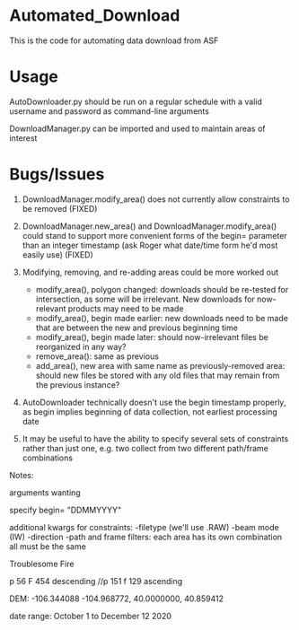 # Automated_Download
This is the code for automating data download from ASF

# Usage
AutoDownloader.py should be run on a regular schedule with a valid username and password as command-line arguments

DownloadManager.py can be imported and used to maintain areas of interest

# Bugs/Issues

1. DownloadManager.modify_area() does not currently allow constraints to be removed (FIXED)

2. DownloadManager.new_area() and DownloadManager.modify_area() could stand to support more convenient forms of the begin= parameter than an integer timestamp (ask Roger what date/time form he'd most easily use) (FIXED)

3. Modifying, removing, and re-adding areas could be more worked out
    * modify_area(), polygon changed: downloads should be re-tested for intersection, as some will be irrelevant. New downloads for now-relevant products may need to be made
    * modify_area(), begin made earlier: new downloads need to be made that are between the new and previous beginning time
    * modify_area(), begin made later: should now-irrelevant files be reorganized in any way?
    * remove_area(): same as previous
    * add_area(), new area with same name as previously-removed area: should new files be stored with any old files that may remain from the previous instance?

4. AutoDownloader technically doesn't use the begin timestamp properly, as begin implies beginning of data collection, not earliest processing date

5. It may be useful to have the ability to specify several sets of constraints rather than just one, e.g. two collect from two different path/frame combinations


Notes:

arguments wanting

specify begin= "DDMMYYYY" 

additional kwargs for constraints:
-filetype (we'll use .RAW)
-beam mode (IW)
-direction
-path and frame filters:
    each area has its own combination
    all must be the same

Troublesome Fire

p 56 F 454 descending
//p 151 f 129 ascending

DEM: -106.344088 -104.968772, 40.0000000, 40.859412

date range: October 1 to December 12 2020



